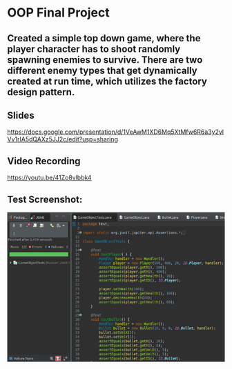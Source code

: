 # OOP Final Project
## Created a simple top down game, where the player character has to shoot randomly spawning enemies to survive. There are two different enemy types that get dynamically created at run time, which utilizes the factory design pattern.

## Slides
https://docs.google.com/presentation/d/1VeAwM1XD6Mq5XtMfw6R6a3y2ylVv1rIA5dQAXz5JJ2c/edit?usp=sharing

## Video Recording
https://youtu.be/41Zo8vlbbk4

## Test Screenshot:
![tests-passed](tests-passed.png)